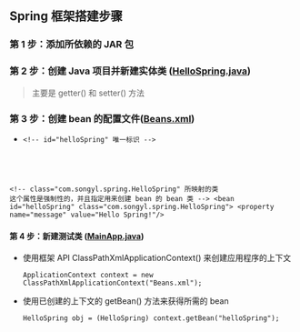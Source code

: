 ## Spring 框架搭建步骤
### 第 1 步：添加所依赖的 JAR 包
### 第 2 步：创建 Java 项目并新建实体类 ([HelloSpring.java](https://github.com/DaCang/Spring-Learning/blob/master/helloSpring01/src/com/songyl/spring/HelloSpring.java))
>主要是 getter() 和  setter() 方法

### 第 3 步：创建 bean 的配置文件([Beans.xml](https://github.com/DaCang/Spring-Learning/blob/master/helloSpring01/src/Beans.xml))
* <pre><code>&lt;!-- id="helloSpring" 唯一标识 --&gt;
&lt;!-- class="com.songyl.spring.HelloSpring" 所映射的类
     这个属性是强制性的，并且指定用来创建 bean 的 bean 类  --&gt;
&lt;bean id="helloSpring" class="com.songyl.spring.HelloSpring"&gt;
      &lt;property name="message" value="Hello Spring!"/&gt;
</code></pre>

#### 第 4 步：新建测试类 ([MainApp.java](https://github.com/DaCang/Spring-Learning/blob/master/helloSpring01/src/com/songyl/spring/MainApp.java))

+ 使用框架 API ClassPathXmlApplicationContext() 来创建应用程序的上下文
    <pre><code>ApplicationContext context = new ClassPathXmlApplicationContext("Beans.xml");</code></pre>

+ 使用已创建的上下文的 getBean() 方法来获得所需的 bean
    <pre><code>HelloSpring obj = (HelloSpring) context.getBean("helloSpring");</code></pre>


